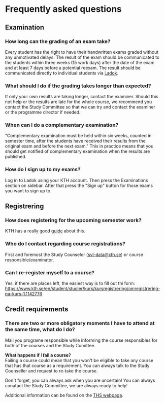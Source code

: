 # Frequently asked questions

## Examination

### How long can the grading of an exam take?
Every student has the right to have their handwritten exams graded without any unmotivated delays. The result of the exam should be communicated to the students within three weeks (15 work days) after the date of the exam and at least 7 days before a potential reexam. The result should be communicated directly to individual students via [Ladok](https://www.student.ladok.se/student/app/studentwebb/).

### What should I do if the grading takes longer than expected?
If only your own results are taking longer, contact the examiner. Should this not help or the results are late for the whole course, we recommend you contact the Study Committee so that we can try and contact the examiner or the programme director if needed.

### When can I do a complementary examination?
"Complementary examination must be held within six weeks, counted in semester time, after the students have received their results from the original exam and before the next exam." This in practice means that you should get notified of complementary examination when the results are published.

### How do I sign up to my exams?
Log in to Ladok using your KTH account. Then press the Examinations section on sidebar. After that press the "Sign up" button for those exams you want to sign up to.

## Registrering

### How does registering for the upcoming semester work?
KTH has a really good [guide](https://www.kth.se/en/student/studier/val/valja-kurs-1.316312) about this.

### Who do I contact regarding course registrations?
First and foremost the Study Counselor (<svl-data@kth.se>) or course responsible/examinator.

### Can I re-register myself to a course?
Yes, if there are places left, the easiest way is to fill out thi form:
<https://www.kth.se/en/student/studier/kurs/kursregistrering/omregistrering-pa-kurs-1.1142776>

## Credit requirements

### There are two or more obligatory moments I have to attend at the same time, what do I do?
Mail you programe responsible while informing the course responsibles for both of the courses and the Study Comittee.

**What happens if I fail a course?**  
Failing a course could mean that you won't be eligible to take any course that has that course as a requirement. You can always talk to the Study Counseller and request to re-take the course.

Don't forget, you can always ask when you are uncertain! You can always conatact the Study Committee, we are always ready to help!

Additional information can be found on the [THS webpage](https://thskth.se/en/education).

